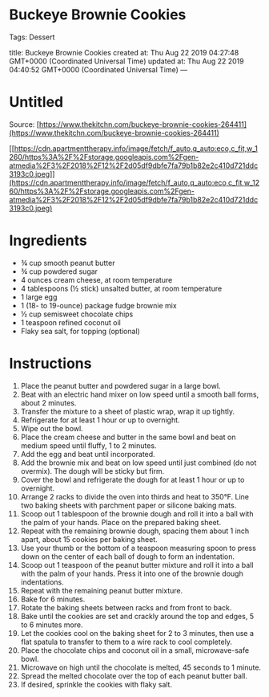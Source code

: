# Buckeye Brownie Cookies

Tags: Dessert

title: Buckeye Brownie Cookies created at: Thu Aug 22 2019 04:27:48 GMT+0000 (Coordinated Universal Time) updated at: Thu Aug 22 2019 04:40:52 GMT+0000 (Coordinated Universal Time) —

# Untitled

Source: [https://www.thekitchn.com/buckeye-brownie-cookies-264411](https://www.thekitchn.com/buckeye-brownie-cookies-264411)

[[https://cdn.apartmenttherapy.info/image/fetch/f_auto,q_auto:eco,c_fit,w_1260/https%3A%2F%2Fstorage.googleapis.com%2Fgen-atmedia%2F3%2F2018%2F12%2F2d05df9dbfe7fa79b1b82e2c410d721ddc3193c0.jpeg]](https://cdn.apartmenttherapy.info/image/fetch/f_auto,q_auto:eco,c_fit,w_1260/https%3A%2F%2Fstorage.googleapis.com%2Fgen-atmedia%2F3%2F2018%2F12%2F2d05df9dbfe7fa79b1b82e2c410d721ddc3193c0.jpeg)

# Ingredients

- ¾ cup smooth peanut butter
- ¾ cup powdered sugar
- 4 ounces cream cheese, at room temperature
- 4 tablespoons (½ stick) unsalted butter, at room temperature
- 1 large egg
- 1 (18- to 19-ounce) package fudge brownie mix
- ½ cup semisweet chocolate chips
- 1 teaspoon refined coconut oil
- Flaky sea salt, for topping (optional)

# Instructions

1. Place the peanut butter and powdered sugar in a large bowl.
2. Beat with an electric hand mixer on low speed until a smooth ball forms, about 2 minutes.
3. Transfer the mixture to a sheet of plastic wrap, wrap it up tightly.
4. Refrigerate for at least 1 hour or up to overnight.
5. Wipe out the bowl.
6. Place the cream cheese and butter in the same bowl and beat on medium speed until fluffy, 1 to 2 minutes.
7. Add the egg and beat until incorporated.
8. Add the brownie mix and beat on low speed until just combined (do not overmix). The dough will be sticky but firm.
9. Cover the bowl and refrigerate the dough for at least 1 hour or up to overnight.
10. Arrange 2 racks to divide the oven into thirds and heat to 350°F. Line two baking sheets with parchment paper or silicone baking mats.
11. Scoop out 1 tablespoon of the brownie dough and roll it into a ball with the palm of your hands. Place on the prepared baking sheet.
12. Repeat with the remaining brownie dough, spacing them about 1 inch apart, about 15 cookies per baking sheet.
13. Use your thumb or the bottom of a teaspoon measuring spoon to press down on the center of each ball of dough to form an indentation.
14. Scoop out 1 teaspoon of the peanut butter mixture and roll it into a ball with the palm of your hands. Press it into one of the brownie dough indentations.
15. Repeat with the remaining peanut butter mixture.
16. Bake for 6 minutes.
17. Rotate the baking sheets between racks and from front to back.
18. Bake until the cookies are set and crackly around the top and edges, 5 to 6 minutes more.
19. Let the cookies cool on the baking sheet for 2 to 3 minutes, then use a flat spatula to transfer to them to a wire rack to cool completely.
20. Place the chocolate chips and coconut oil in a small, microwave-safe bowl.
21. Microwave on high until the chocolate is melted, 45 seconds to 1 minute.
22. Spread the melted chocolate over the top of each peanut butter ball.
23. If desired, sprinkle the cookies with flaky salt.